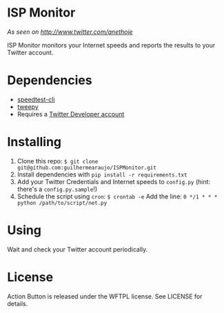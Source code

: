 # ISP Monitor
_As seen on http://www.twitter.com/anethoje_

ISP Monitor monitors your Internet speeds and reports the results to your Twitter account.

# Dependencies
* [speedtest-cli](https://github.com/sivel/speedtest-cli)
* [tweepy](https://github.com/tweepy/tweepy)
* Requires a [Twitter Developer account](http://dev.twitter.com)

# Installing
1. Clone this repo: `$ git clone git@github.com:guilhermearaujo/ISPMonitor.git`
2. Install dependencies with `pip install -r requirements.txt`
3. Add your Twitter Credentials and Internet speeds to `config.py` (hint: there's a `config.py.sample`!)
4. Schedule the script using `cron`:
  `$ crontab -e`
  Add the line:
  `0 */1 * * * python /path/to/script/net.py`

# Using
Wait and check your Twitter account periodically.

# License

Action Button is released under the WFTPL license. See LICENSE for details.
